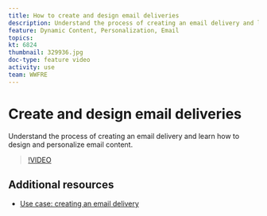 ```yaml
---
title: How to create and design email deliveries
description: Understand the process of creating an email delivery and learn how to design and personalize email content.
feature: Dynamic Content, Personalization, Email
topics:
kt: 6824
thumbnail: 329936.jpg
doc-type: feature video
activity: use
team: WWFRE
---
```


# Create and design email deliveries 

Understand the process of creating an email delivery and learn how to design and personalize email content.

>[!VIDEO](https://video.tv.adobe.com/v/330941?quality=12)

## Additional resources

* [Use case: creating an email delivery](https://experienceleague.adobe.com/docs/campaign-classic/using/designing-content/editing-html-content/use-case)
